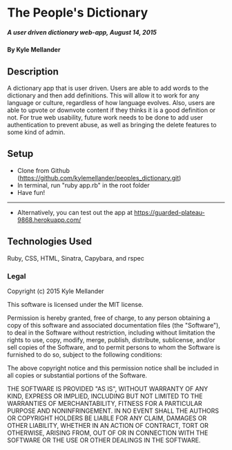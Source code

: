 # The People's Dictionary

##### A user driven dictionary web-app, August 14, 2015

#### By Kyle Mellander

## Description

A dictionary app that is user driven.  Users are able to add words to the dictionary and then add definitions.  This will allow it to work for any language or culture, regardless of how language evolves. Also, users are able to upvote or downvote content if they thinks it is a good definition or not. For true web usability, future work needs to be done to add user authentication to prevent abuse, as well as bringing the delete features to some kind of admin.

## Setup

* Clone from Github (https://github.com/kylemellander/peoples_dictionary.git)
* In terminal, run "ruby app.rb" in the root folder
* Have fun!

---------------------------

* Alternatively, you can test out the app at https://guarded-plateau-9868.herokuapp.com/

## Technologies Used

Ruby, CSS, HTML, Sinatra, Capybara, and rspec

### Legal

Copyright (c) 2015 Kyle Mellander

This software is licensed under the MIT license.

Permission is hereby granted, free of charge, to any person obtaining a copy
of this software and associated documentation files (the "Software"), to deal
in the Software without restriction, including without limitation the rights
to use, copy, modify, merge, publish, distribute, sublicense, and/or sell
copies of the Software, and to permit persons to whom the Software is
furnished to do so, subject to the following conditions:

The above copyright notice and this permission notice shall be included in
all copies or substantial portions of the Software.

THE SOFTWARE IS PROVIDED "AS IS", WITHOUT WARRANTY OF ANY KIND, EXPRESS OR
IMPLIED, INCLUDING BUT NOT LIMITED TO THE WARRANTIES OF MERCHANTABILITY,
FITNESS FOR A PARTICULAR PURPOSE AND NONINFRINGEMENT. IN NO EVENT SHALL THE
AUTHORS OR COPYRIGHT HOLDERS BE LIABLE FOR ANY CLAIM, DAMAGES OR OTHER
LIABILITY, WHETHER IN AN ACTION OF CONTRACT, TORT OR OTHERWISE, ARISING FROM,
OUT OF OR IN CONNECTION WITH THE SOFTWARE OR THE USE OR OTHER DEALINGS IN
THE SOFTWARE.

